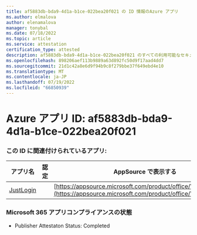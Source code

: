 ```yaml
---
title: af5883db-bda9-4d1a-b1ce-022bea20f021 の ID 情報のAzure アプリ
ms.author: elmalova
author: elenamalova
manager: tonybal
ms.date: 07/18/2022
ms.topic: article
ms.service: attestation
certification_type: attested
description: af5883db-bda9-4d1a-b1ce-022bea20f021 のすべての利用可能なセキュリティとコンプライアンス情報。
ms.openlocfilehash: 898206aef113b9889a63d892fc50d9f17aad4dd7
ms.sourcegitcommit: 21d1c42a8e6d9f94b9c8f279bbe37f649ebd4e10
ms.translationtype: MT
ms.contentlocale: ja-JP
ms.lasthandoff: 07/19/2022
ms.locfileid: "66850939"
---
```

# <a name="azure-app-id-af5883db-bda9-4d1a-b1ce-022bea20f021"></a>Azure アプリ ID: af5883db-bda9-4d1a-b1ce-022bea20f021


### <a name="apps-associated-with-this-id"></a>この ID に関連付けられているアプリ:
| **アプリ名** | **認定** | **AppSource で表示する** |
|--------------|---------------|-----------------------|
| [JustLogin](../forward/WA200004314.md) |  | [https://appsource.microsoft.com/product/office/WA200004314](https://appsource.microsoft.com/product/office/WA200004314) |

### <a name="microsoft-365-app-compliance-status"></a>Microsoft 365 アプリコンプライアンスの状態
- Publisher Attestaton Status: Completed
